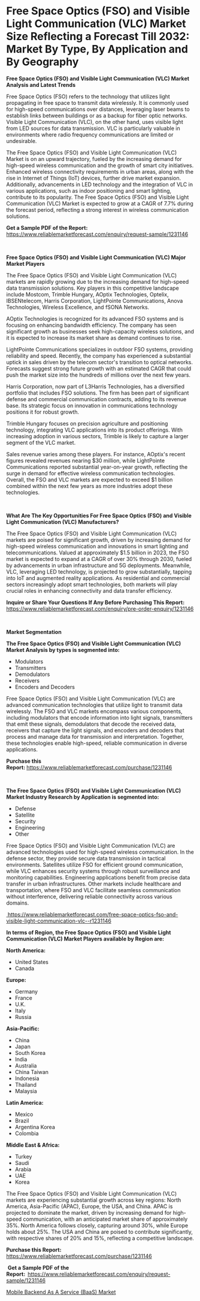 <p><h1>Free Space Optics (FSO) and Visible Light Communication (VLC) Market Size Reflecting a Forecast Till 2032: Market By Type, By Application and By Geography</h1></p><p><strong>Free Space Optics (FSO) and Visible Light Communication (VLC) Market Analysis and Latest Trends</strong></p>
<p><p>Free Space Optics (FSO) refers to the technology that utilizes light propagating in free space to transmit data wirelessly. It is commonly used for high-speed communications over distances, leveraging laser beams to establish links between buildings or as a backup for fiber optic networks. Visible Light Communication (VLC), on the other hand, uses visible light from LED sources for data transmission. VLC is particularly valuable in environments where radio frequency communications are limited or undesirable.</p><p>The Free Space Optics (FSO) and Visible Light Communication (VLC) Market is on an upward trajectory, fueled by the increasing demand for high-speed wireless communication and the growth of smart city initiatives. Enhanced wireless connectivity requirements in urban areas, along with the rise in Internet of Things (IoT) devices, further drive market expansion. Additionally, advancements in LED technology and the integration of VLC in various applications, such as indoor positioning and smart lighting, contribute to its popularity. The Free Space Optics (FSO) and Visible Light Communication (VLC) Market is expected to grow at a CAGR of 7.7% during the forecast period, reflecting a strong interest in wireless communication solutions.</p></p>
<p><strong>Get a Sample PDF of the Report:&nbsp;</strong> <a href="https://www.reliablemarketforecast.com/enquiry/request-sample/1231146?utm_campaign=2393&utm_medium=2&utm_source=Github&utm_content=ia&utm_term=08042025&utm_id=free-space-optics-fso-and-visible-light-communication-vlc">https://www.reliablemarketforecast.com/enquiry/request-sample/1231146</a></p>
<p>&nbsp;</p>
<p><strong>Free Space Optics (FSO) and Visible Light Communication (VLC) Major Market Players</strong></p>
<p><p>The Free Space Optics (FSO) and Visible Light Communication (VLC) markets are rapidly growing due to the increasing demand for high-speed data transmission solutions. Key players in this competitive landscape include Mostcom, Trimble Hungary, AOptix Technologies, Optelix, IBSENtelecom, Harris Corporation, LightPointe Communications, Anova Technologies, Wireless Excellence, and fSONA Networks.</p><p>AOptix Technologies is recognized for its advanced FSO systems and is focusing on enhancing bandwidth efficiency. The company has seen significant growth as businesses seek high-capacity wireless solutions, and it is expected to increase its market share as demand continues to rise.</p><p>LightPointe Communications specializes in outdoor FSO systems, providing reliability and speed. Recently, the company has experienced a substantial uptick in sales driven by the telecom sector's transition to optical networks. Forecasts suggest strong future growth with an estimated CAGR that could push the market size into the hundreds of millions over the next few years.</p><p>Harris Corporation, now part of L3Harris Technologies, has a diversified portfolio that includes FSO solutions. The firm has been part of significant defense and commercial communication contracts, adding to its revenue base. Its strategic focus on innovation in communications technology positions it for robust growth.</p><p>Trimble Hungary focuses on precision agriculture and positioning technology, integrating VLC applications into its product offerings. With increasing adoption in various sectors, Trimble is likely to capture a larger segment of the VLC market.</p><p>Sales revenue varies among these players. For instance, AOptix's recent figures revealed revenues nearing $30 million, while LightPointe Communications reported substantial year-on-year growth, reflecting the surge in demand for effective wireless communication technologies. Overall, the FSO and VLC markets are expected to exceed $1 billion combined within the next few years as more industries adopt these technologies.</p></p>
<p>&nbsp;</p>
<p><strong>What Are The Key Opportunities For Free Space Optics (FSO) and Visible Light Communication (VLC) Manufacturers?</strong></p>
<p><p>The Free Space Optics (FSO) and Visible Light Communication (VLC) markets are poised for significant growth, driven by increasing demand for high-speed wireless communication and innovations in smart lighting and telecommunications. Valued at approximately $1.5 billion in 2023, the FSO market is expected to expand at a CAGR of over 30% through 2030, fueled by advancements in urban infrastructure and 5G deployments. Meanwhile, VLC, leveraging LED technology, is projected to grow substantially, tapping into IoT and augmented reality applications. As residential and commercial sectors increasingly adopt smart technologies, both markets will play crucial roles in enhancing connectivity and data transfer efficiency.</p></p>
<p><strong>Inquire or Share Your Questions If Any Before Purchasing This Report:</strong> <a href="https://www.reliablemarketforecast.com/enquiry/pre-order-enquiry/1231146?utm_campaign=2393&utm_medium=2&utm_source=Github&utm_content=ia&utm_term=08042025&utm_id=free-space-optics-fso-and-visible-light-communication-vlc">https://www.reliablemarketforecast.com/enquiry/pre-order-enquiry/1231146</a></p>
<p>&nbsp;</p>
<p><strong>Market Segmentation</strong></p>
<p><strong>The Free Space Optics (FSO) and Visible Light Communication (VLC) Market Analysis by types is segmented into:</strong></p>
<p><ul><li>Modulators</li><li>Transmitters</li><li>Demodulators</li><li>Receivers</li><li>Encoders and Decoders</li></ul></p>
<p><p>Free Space Optics (FSO) and Visible Light Communication (VLC) are advanced communication technologies that utilize light to transmit data wirelessly. The FSO and VLC markets encompass various components, including modulators that encode information into light signals, transmitters that emit these signals, demodulators that decode the received data, receivers that capture the light signals, and encoders and decoders that process and manage data for transmission and interpretation. Together, these technologies enable high-speed, reliable communication in diverse applications.</p></p>
<p><strong>Purchase this Report:&nbsp;</strong><a href="https://www.reliablemarketforecast.com/purchase/1231146?utm_campaign=2393&utm_medium=2&utm_source=Github&utm_content=ia&utm_term=08042025&utm_id=free-space-optics-fso-and-visible-light-communication-vlc">https://www.reliablemarketforecast.com/purchase/1231146</a></p>
<p>&nbsp;</p>
<p><strong>The Free Space Optics (FSO) and Visible Light Communication (VLC) Market Industry Research by Application is segmented into:</strong></p>
<p><ul><li>Defense</li><li>Satellite</li><li>Security</li><li>Engineering</li><li>Other</li></ul></p>
<p><p>Free Space Optics (FSO) and Visible Light Communication (VLC) are advanced technologies used for high-speed wireless communication. In the defense sector, they provide secure data transmission in tactical environments. Satellites utilize FSO for efficient ground communication, while VLC enhances security systems through robust surveillance and monitoring capabilities. Engineering applications benefit from precise data transfer in urban infrastructures. Other markets include healthcare and transportation, where FSO and VLC facilitate seamless communication without interference, delivering reliable connectivity across various domains.</p></p>
<p><a href="https://www.reliablemarketforecast.com/free-space-optics-fso-and-visible-light-communication-vlc--r1231146?utm_campaign=2393&utm_medium=2&utm_source=Github&utm_content=ia&utm_term=08042025&utm_id=free-space-optics-fso-and-visible-light-communication-vlc">&nbsp;https://www.reliablemarketforecast.com/free-space-optics-fso-and-visible-light-communication-vlc--r1231146</a></p>
<p><strong>In terms of Region, the Free Space Optics (FSO) and Visible Light Communication (VLC) Market Players available by Region are:</strong></p>
<p>
    <p> <strong> North America: </strong>
        <ul>
            <li>United States</li>
            <li>Canada</li>
        </ul>
        </p> 
    <p> <strong> Europe: </strong>
        <ul>
            <li>Germany</li>
            <li>France</li>
            <li>U.K.</li>
            <li>Italy</li>
            <li>Russia</li>
        </ul>
        </p> 
    <p> <strong> Asia-Pacific: </strong>
        <ul>
            <li>China</li>
            <li>Japan</li>
            <li>South Korea</li>
            <li>India</li>
            <li>Australia</li>
            <li>China Taiwan</li>
            <li>Indonesia</li>
            <li>Thailand</li>
            <li>Malaysia</li>
        </ul>
        </p> 
    <p> <strong> Latin America: </strong>
        <ul>
            <li>Mexico</li>
            <li>Brazil</li>
            <li>Argentina Korea</li>
            <li>Colombia</li>
        </ul>
        </p> 
    <p> <strong> Middle East & Africa: </strong>
        <ul>
            <li>Turkey</li>
            <li>Saudi</li>
            <li>Arabia</li>
            <li>UAE</li>
            <li>Korea</li>
        </ul>
    </p>
    </p>
<p><p>The Free Space Optics (FSO) and Visible Light Communication (VLC) markets are experiencing substantial growth across key regions: North America, Asia-Pacific (APAC), Europe, the USA, and China. APAC is projected to dominate the market, driven by increasing demand for high-speed communication, with an anticipated market share of approximately 35%. North America follows closely, capturing around 30%, while Europe holds about 25%. The USA and China are poised to contribute significantly, with respective shares of 20% and 15%, reflecting a competitive landscape.</p></p>
<p><strong>Purchase this Report: </strong><a href="https://www.reliablemarketforecast.com/purchase/1231146?utm_campaign=2393&utm_medium=2&utm_source=Github&utm_content=ia&utm_term=08042025&utm_id=free-space-optics-fso-and-visible-light-communication-vlc">https://www.reliablemarketforecast.com/purchase/1231146</a></p>
<p>&nbsp;<strong>Get a Sample PDF of the Report:&nbsp;&nbsp;</strong><a href="https://www.reliablemarketforecast.com/enquiry/request-sample/1231146?utm_campaign=2393&utm_medium=2&utm_source=Github&utm_content=ia&utm_term=08042025&utm_id=free-space-optics-fso-and-visible-light-communication-vlc">https://www.reliablemarketforecast.com/enquiry/request-sample/1231146</a></p>
<p><strong></strong></p>
<p><p><a href="https://github.com/techerghalim/Market-Research-Report-List-1/blob/main/mobile-backend-as-a-service-baas-market.md?utm_campaign=2393&utm_medium=2&utm_source=Github&utm_content=ia&utm_term=08042025&utm_id=free-space-optics-fso-and-visible-light-communication-vlc">Mobile Backend As A Service (BaaS) Market</a></p></p>